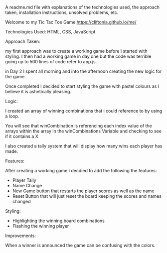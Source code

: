 A readme.md file with explanations of the technologies used, the approach taken, installation instructions, unsolved problems, etc.

Welcome to my Tic Tac Toe Game https://cliftonia.github.io/me/

Technologies Used: HTML, CSS, JavaScript

Approach Taken:

my first approach was to create a working game before I started with styling. I then had a working game in day one but the code was terrible going up to 500 lines of code refer to app.js. 

in Day 2 I spent all morning and into the afternoon creating the new logic for the game.

Once completed I decided to start styling the game with pastel colours as I believe it is ashetically pleasing.


Logic: 

I created an array of winning combinations that i could reference to by using a loop.

You will see that winCombination is referencing each index value of the arrays within the array in the winCombinations Variable and checking to see if it contains a X 

I also created a tally system that will display how many wins each player has made.

Features:

After creating a working game i decdied to add the following the features:
- Player Tally
- Name Change
- New Game button that restarts the player scores as well as the name
- Reset Button that will just reset the board keeping the scores and names changed

Styling:
- Highlighting the winning board combinations
- Flashing the winning player

Improvements:

When a winner is announced the game can be confusing with the colors.